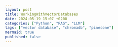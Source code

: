 ```yaml
---
layout: post
title: WorkingWithVectorDatabases
date: 2024-05-19 15:07 +0200
categories: ["Python", "RAG", "LLM"]
tags: ["vector database", "chromadb", "pinecone"]
mermaid: true
published: false
---
```

